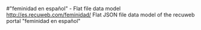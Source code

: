 #"feminidad en español" - Flat file data model
http://es.recuweb.com/feminidad/
Flat JSON file data model of the recuweb portal "feminidad en español"
